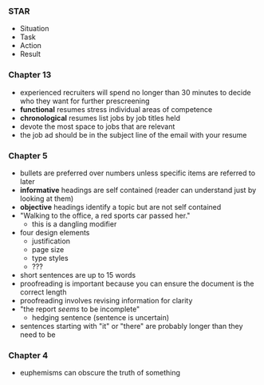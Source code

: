 ### STAR
- Situation
- Task
- Action
- Result
### Chapter 13
- experienced recruiters will spend no longer than 30 minutes to decide who they want for further prescreening
- **functional** resumes stress individual areas of competence
- **chronological** resumes list jobs by job titles held
- devote the most space to jobs that are relevant
- the job ad should be in the subject line of the email with your resume
### Chapter 5
- bullets are preferred over numbers unless specific items are referred to later
- **informative** headings are self contained (reader can understand just by looking at them)
- **objective** headings identify a topic but are not self contained
- "Walking to the office, a red sports car passed her."
	- this is a dangling modifier
- four design elements
	- justification
	- page size
	- type styles
	- ???
- short sentences are up to 15 words
- proofreading is important because you can ensure the document is the correct length
- proofreading involves revising information for clarity
- "the report *seems* to be incomplete"
	- hedging sentence (sentence is uncertain)
- sentences starting with "it" or "there" are probably longer than they need to be
### Chapter 4
- euphemisms can obscure the truth of something